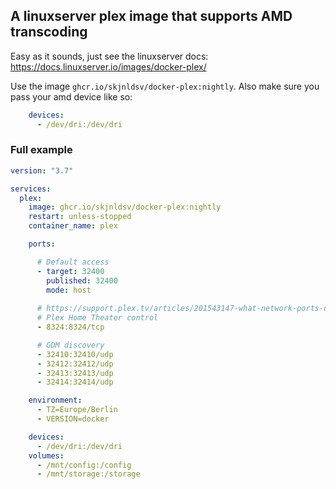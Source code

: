 ## A linuxserver plex image that supports AMD transcoding

Easy as it sounds, just see the linuxserver docs: https://docs.linuxserver.io/images/docker-plex/

Use the image `ghcr.io/skjnldsv/docker-plex:nightly`.
Also make sure you pass your amd device like so:

```yml
    devices:
      - /dev/dri:/dev/dri
```

### Full example
```yml
version: "3.7"

services:
  plex:
    image: ghcr.io/skjnldsv/docker-plex:nightly
    restart: unless-stopped
    container_name: plex

    ports:

      # Default access
      - target: 32400
        published: 32400
        mode: host
 
      # https://support.plex.tv/articles/201543147-what-network-ports-do-i-need-to-allow-through-my-firewall/
      # Plex Home Theater control
      - 8324:8324/tcp

      # GDM discovery
      - 32410:32410/udp
      - 32412:32412/udp
      - 32413:32413/udp
      - 32414:32414/udp

    environment:
      - TZ=Europe/Berlin
      - VERSION=docker

    devices:
      - /dev/dri:/dev/dri
    volumes:
      - /mnt/config:/config
      - /mnt/storage:/storage
```
